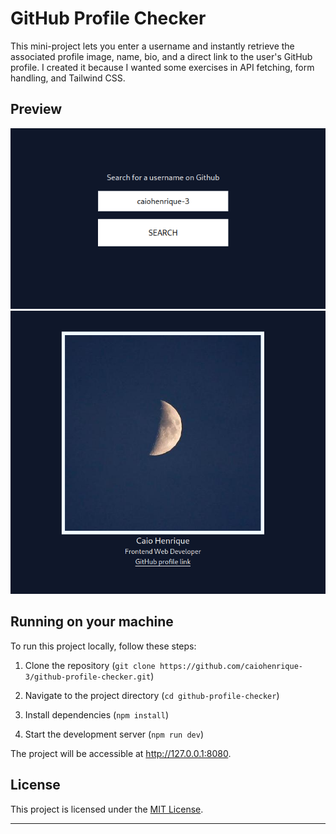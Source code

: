 # GitHub Profile Checker

This mini-project lets you enter a username and instantly retrieve the
associated profile image, name, bio, and a direct link to the user's GitHub
profile. I created it because I wanted some exercises in API fetching, form
handling, and Tailwind CSS.

## Preview

![Screenshot1](src/assets/showcase-1.png)
![Screenshot2](src/assets/showcase-2.png)

## Running on your machine

To run this project locally, follow these steps:

1. Clone the repository
   (`git clone https://github.com/caiohenrique-3/github-profile-checker.git`)

2. Navigate to the project directory (`cd github-profile-checker`)

3. Install dependencies (`npm install`)

4. Start the development server (`npm run dev`)

The project will be accessible at http://127.0.0.1:8080.

## License

This project is licensed under the [MIT License](LICENSE).

---

